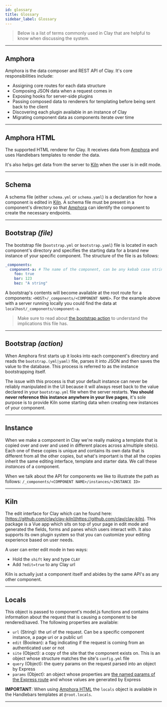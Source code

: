 ```yaml
---
id: glossary
title: Glossary
sidebar_label: Glossary
---
```


> Below is a list of terms commonly used in Clay that are helpful to know when discussing the system.

<hr/>

## Amphora

Amphora is the data composer and REST API of Clay. It's core responsibilities include:

- Assigning core routes for each data structure
- Composing JSON data when a request comes in
- Exposing hooks for server-side plugins
- Passing composed data to renderers for templating before being sent back to the client
- Discovering each plugin available in an instance of Clay
- Migrating component data as components iterate over time

<hr/>

## Amphora HTML

The supported HTML renderer for Clay. It receives data from [Amphora](#amphora) and uses Handlebars templates to render the data.

It's also helps get data from the server to [Kiln](#kiln) when the user is in edit mode.

<hr/>

## Schema

A schema file (either `schema.yml` or `schema.yaml`) is a declaration for how a component is edited in [Kiln](#kiln). A schema file must be present in a component's directory so that [Amphora](#amphora) can identify the component to create the necessary endpoints.

<hr/>

## Bootstrap _(file)_

The bootstrap file (`bootstrap.yml` or `bootstrap.yaml`) file is located in each component's directory and specifies the starting data for a brand new instance of your specific component. The structure of the file is as follows:

```yaml
_components:
  component-a: # The name of the component, can be any kebab case string
    foo: true
    bar: 123
    baz: "A string"
```

A bootstrap's contents will become available at the root route for a components: `<HOST>/_components/<COMPONENT NAME>`. For the example above with a server running locally you could find the data at `localhost/_components/component-a`.

> Make sure to read about [the bootstrap action](#bootstrap-action) to understand the implications this file has.

<hr/>

## Bootstrap _(action)_

When Amphora first starts up it looks into each component's directory and reads the `bootstrap.(yml|yaml)` file, parses it into JSON and then saves the value to the database. This process is referred to as the instance bootstrapping itself.

The issue with this process is that your default instance can never be reliably manipulated in the UI because it will always reset back to the value declared in your `bootstrap.yml` file when the server restarts. **You should never reference this instance anywhere in your live pages**, it's sole purpose is to provide Kiln some starting data when creating new instances of your component.

<hr/>

## Instance

When we make a component in Clay we're really making a template that is copied over and over and used in different places across a/multiple site(s). Each one of these copies is unique and contains its own data that is different from all the other copies, but what's important is that all the copies inherit the same editing interface, template and starter data. We call these _instances_ of a component.

When we talk about the API for components we like to illustrate the path as follows: `/_components/<COMPONENT NAME>/instances/<INSTANCE ID>`

<hr/>

## Kiln

The edit interface for Clay which can he found here: [https://github.com/clay/clay-kiln](https://github.com/clay/clay-kiln). This package is a Vue app which sits on top of your page in edit mode and generated the fields, forms and panes which users interact with. It also supports its own plugin system so that you can customize your editing experience based on user needs.

A user can enter edit mode in two ways:

- Hold the `shift` key and type `CLAY`
- Add `?edit=true` to any Clay url

Kiln is actually just a component itself and abides by the same API's as any other component.

<hr/>

## Locals

This object is passed to component's model.js functions and contains information about the request that is causing a component to be rendered/saved. The following properties are available:

- `url` (String): the url of the request. Can be a specific component instance, a page uri or a public url
- `edit` (Boolean): a flag indicating if the request is coming from an authenticated user or not
- `site` (Object): a copy of the site that the component exists on. This is an object whose structure matches the site's `config.yml` file
- `query` (Object): the query params on the request parsed into an object by Express
- `params` (Object): an object whose properties are [the named params of the Express route](https://expressjs.com/en/guide/routing.html#route-parameters) and whose values are generated by Express

**IMPORTANT**: When using [Amphora HTML](https://github.com/clay/amphora-html) the `locals` object is available in the Handlebars templates at `@root.locals`.

<hr/>
